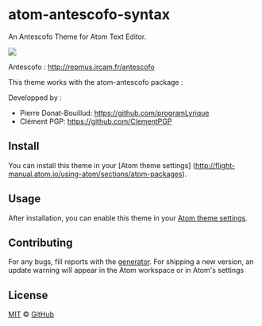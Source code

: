 # atom-antescofo-syntax

An Antescofo Theme for Atom Text Editor.

![](https://github.com/nadirB/atom-antescofo-syntax/screenshots/blob/master/atom-antescofo-screen-caps.png)



Antescofo : http://repmus.ircam.fr/antescofo


This theme works with the atom-antescofo package :  


Developped by :

- Pierre Donat-Bouillud:  https://github.com/programLyrique
- Clément PGP: https://github.com/ClementPGP

## Install

You can install this theme in your [Atom theme settings] (http://flight-manual.atom.io/using-atom/sections/atom-packages).


## Usage

After installation, you can enable this theme in your [Atom theme settings](http://flight-manual.atom.io/using-atom/sections/atom-packages/#_atom_themes).


## Contributing

For any bugs, fill reports with the [generator](https://github.com/nadirB/atom-antescofo-syntax/issues). For shipping a new version, an update warning will appear in the Atom workspace or in Atom's settings

## License

[MIT](./LICENSE) &copy; [GitHub](https://github.com/)
